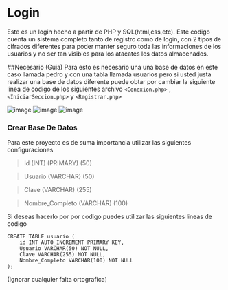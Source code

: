 # Login
Este es un login hecho a partir de PHP y SQL(html,css,etc). Este codigo cuenta un sistema completo tanto de registro como de login, con 2 tipos de cifrados diferentes para poder manter seguro toda las informaciones de los usuarios y no ser tan visibles para los atacates los datos almacenados.

##Necesario (Guia)
Para esto es necesario una una base de datos en este caso llamada pedro y con una tabla llamada usuarios pero si usted justa realizar una base de datos diferente puede obtar por cambiar la siguiente linea de codigo de los siguientes archivo `<Conexion.php>` , `<IniciarSeccion.php>`  y `<Registrar.php>`  

![image](https://github.com/user-attachments/assets/66ba50a2-a6bc-4752-a1f9-f0c4d68ae562)
![image](https://github.com/user-attachments/assets/22b7d773-6f9b-4fa1-b23d-04bec264ace5)
![image](https://github.com/user-attachments/assets/19ff668d-08cc-4653-af9c-5a9694f9a16a)

### Crear Base De Datos 
Para este proyecto es de suma importancia utilizar las siguientes configuraciones
> Id (INT) (PRIMARY) (50)

> Usuario (VARCHAR) (50)

> Clave (VARCHAR) (255)

> Nombre_Completo (VARCHAR) (100) 

Si deseas hacerlo por por codigo puedes utilizar las siguientes lineas de codigo 
```
CREATE TABLE usuario (
    id INT AUTO_INCREMENT PRIMARY KEY,
    Usuario VARCHAR(50) NOT NULL,
    Clave VARCHAR(255) NOT NULL,
    Nombre_Completo VARCHAR(100) NOT NULL
);

```

(Ignorar cualquier falta ortografica)


